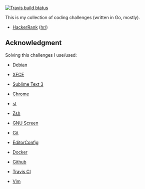 [![Travis build btatus](https://travis-ci.com/ntrrg/challenges.svg?branch=master)](https://travis-ci.com/ntrrg/challenges)

This is my collection of coding challenges (written in Go, mostly).

* [HackerRank](https://www.hackerrank.com/) ([hr/](hr/))

## Acknowledgment

Solving this challenges I use/used:

* [Debian](https://www.debian.org/)

* [XFCE](https://xfce.org/)

* [Sublime Text 3](https://www.sublimetext.com/3)

* [Chrome](https://www.google.com/chrome/browser/desktop/index.html)

* [st](https://st.suckless.org/)

* [Zsh](http://www.zsh.org/)

* [GNU Screen](https://www.gnu.org/software/screen)

* [Git](https://git-scm.com/)

* [EditorConfig](http://editorconfig.org/)

* [Docker](https://docker.com)

* [Github](https://github.com)

* [Travis CI](https://travis-ci.org)

* [Vim](https://www.vim.org/)


